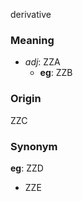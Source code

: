 derivative
### Meaning
+ _adj_: ZZA
	+ __eg__: ZZB

### Origin

ZZC

### Synonym

__eg__: ZZD

+ ZZE


